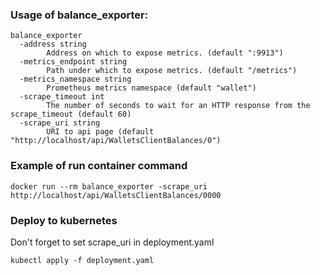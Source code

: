 ### Usage of balance_exporter:

```
balance_exporter
  -address string
        Address on which to expose metrics. (default ":9913")
  -metrics_endpoint string
        Path under which to expose metrics. (default "/metrics")
  -metrics_namespace string
        Prometheus metrics namespace (default "wallet")
  -scrape_timeout int
        The number of seconds to wait for an HTTP response from the scrape_timeout (default 60)
  -scrape_uri string
        URI to api page (default "http://localhost/api/WalletsClientBalances/0")
```

### Example of run container command

```
docker run --rm balance_exporter -scrape_uri http://localhost/api/WalletsClientBalances/0000
```

### Deploy to kubernetes

Don't forget to set scrape_uri in deployment.yaml

```
kubectl apply -f deployment.yaml
```